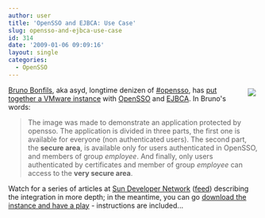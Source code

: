 ```yaml
---
author: user
title: 'OpenSSO and EJBCA: Use Case'
slug: opensso-and-ejbca-use-case
id: 314
date: '2009-01-06 09:09:16'
layout: single
categories:
  - OpenSSO
---
```


<span style="margin: 5px; float: right;">[![](http://blog.superpat.com/wp-content/uploads/2009/09/ejbca.png)](http://blog.asyd.net/2009/01/opensso-and-ejbca-use-case/)</span>

[Bruno Bonfils](http://blog.asyd.net/), aka asyd, longtime denizen of [#opensso](http://wikis.sun.com/display/OpenSSO/OpenSSO+IRC+Channel), has [put together a VMware instance](http://blog.asyd.net/2009/01/opensso-and-ejbca-use-case/) with [OpenSSO](http://opensso.org/) and [EJBCA](http://www.ejbca.org/). In Bruno's words:

> The image was made to demonstrate an application protected by opensso. The application is divided in three parts, the first one is available for everyone (non authenticated users). The second part, the **secure area**, is available only for users authenticated in OpenSSO, and members of group _employee_. And finally, only users authenticated by certificates and member of group _employee_ can access to the **very secure area**.

Watch for a series of articles at [Sun Developer Network](http://developers.sun.com/identity/) ([feed](http://feeds.feedburner.com/IdentityManagementHeadlines)) describing the integration in more depth; in the meantime, you can go [download the instance and have a play](http://blog.asyd.net/2009/01/opensso-and-ejbca-use-case/) - instructions are included...